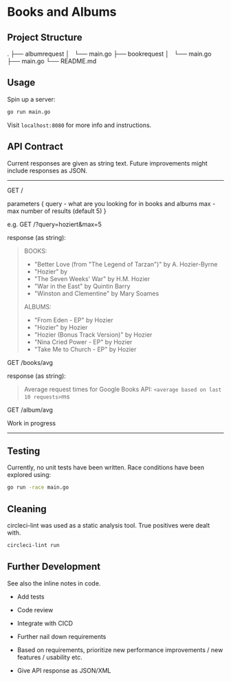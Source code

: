 # Books and Albums

## Project Structure

.
├── albumrequest
│   └── main.go
├── bookrequest
│   └── main.go
├── main.go
└── README.md

## Usage

Spin up a server:
```bash
go run main.go
```

Visit `localhost:8080` for more info and instructions.

## API Contract

Current responses are given as string text. Future improvements might include responses as JSON.

---
GET /

parameters {
    query - what are you looking for in books and albums
    max - max number of results (default 5)
}

e.g. GET /?query=hoziert&max=5

response (as string):
> BOOKS:
>  * "Better Love (from "The Legend of Tarzan")" by A. Hozier-Byrne
>  * "Hozier" by
>  * "The Seven Weeks' War" by H.M. Hozier
>  * "War in the East" by Quintin Barry
>  * "Winston and Clementine" by Mary Soames
> 
> 
> ALBUMS:
>  * "From Eden - EP" by Hozier
>  * "Hozier" by Hozier
>  * "Hozier (Bonus Track Version)" by Hozier
>  * "Nina Cried Power - EP" by Hozier
>  * "Take Me to Church - EP" by Hozier

GET /books/avg

response (as string):
> Average request times for Google Books API: `<average based on last 10 requests>`ms

GET /album/avg

Work in progress

---


## Testing

Currently, no unit tests have been written. Race conditions have been explored using:

```bash
go run -race main.go
```

## Cleaning

circleci-lint was used as a static analysis tool. True positives were dealt with.

```bash
circleci-lint run
```

## Further Development

See also the inline notes in code.

* Add tests
* Code review
* Integrate with CICD

* Further nail down requirements
* Based on requirements, prioritize new performance improvements / new features / usability etc.

* Give API response as JSON/XML
